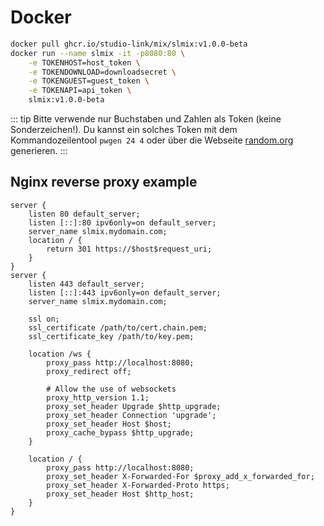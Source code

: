 # Docker

```bash
docker pull ghcr.io/studio-link/mix/slmix:v1.0.0-beta
docker run --name slmix -it -p8080:80 \
    -e TOKENHOST=host_token \
    -e TOKENDOWNLOAD=downloadsecret \
    -e TOKENGUEST=guest_token \
    -e TOKENAPI=api_token \
    slmix:v1.0.0-beta
```

::: tip
Bitte verwende nur Buchstaben und Zahlen als Token (keine Sonderzeichen!).
Du kannst ein solches Token mit dem Kommandozeilentool `pwgen 24 4` oder über die Webseite
[random.org](https://www.random.org/strings/?num=4&len=24&digits=on&upperalpha=on&loweralpha=on&unique=on&format=html&rnd=new) generieren.
:::

## Nginx reverse proxy example

```nginx
server {
    listen 80 default_server;
    listen [::]:80 ipv6only=on default_server;
    server_name slmix.mydomain.com;
    location / {
        return 301 https://$host$request_uri;
    }
}
server {
    listen 443 default_server;
    listen [::]:443 ipv6only=on default_server;
    server_name slmix.mydomain.com;

    ssl on;
    ssl_certificate /path/to/cert.chain.pem;
    ssl_certificate_key /path/to/key.pem;

    location /ws {
        proxy_pass http://localhost:8080;
        proxy_redirect off;

        # Allow the use of websockets
        proxy_http_version 1.1;
        proxy_set_header Upgrade $http_upgrade;
        proxy_set_header Connection 'upgrade';
        proxy_set_header Host $host;
        proxy_cache_bypass $http_upgrade;
    }

    location / {
        proxy_pass http://localhost:8080;
        proxy_set_header X-Forwarded-For $proxy_add_x_forwarded_for;
        proxy_set_header X-Forwarded-Proto https;
        proxy_set_header Host $http_host;
    }
}
```
